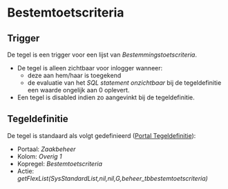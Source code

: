 # Bestemtoetscriteria

## Trigger

De tegel is een trigger voor een lijst van *Bestemmingstoetscriteria*.

* De tegel is alleen zichtbaar voor inlogger wanneer:
  * deze aan hem/haar is toegekend
  * de evaluatie van het *SQL statement onzichtbaar* bij de tegeldefinitie een waarde ongelijk aan 0 oplevert.
* Een tegel is disabled indien zo aangevinkt bij de tegeldefinitie.

## Tegeldefinitie

De tegel is standaard als volgt gedefinieerd ([Portal Tegeldefinitie](../../../../instellen_inrichten/portaldefinitie/portal_tegel.md)):

* Portaal: *Zaakbeheer*
* Kolom: *Overig 1*
* Kopregel: *Bestemtoetscriteria*
* Actie: *getFlexList(SysStandardList,nil,nil,G,beheer_tbbestemtoetscriteria)*

